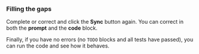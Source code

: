 ### Filling the gaps
Complete or correct and click the **Sync** button again.
You can correct in both the **prompt** and the **code** block.

Finally, if you have no errors (no `TODO` blocks and all tests have passed), you can run the code and see how it behaves.